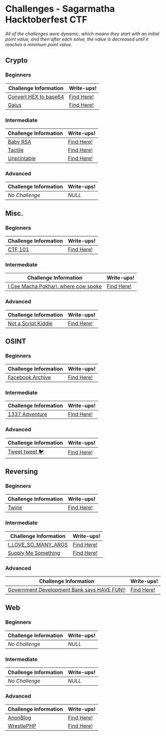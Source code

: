# Challenges - Sagarmatha Hacktoberfest CTF

*All of the challenges were dynamic, which means they start with an initial point value, and then after each solve, the value is decreased until it reaches a minimum point value.*

## Crypto

### Beginners
| Challenge Information | Write-ups! | 
|-----------------------|------------|
| [Convert HEX to base64](https://github.com/Hacktoberfest-Nepal/Hacktoberfest_CTF/tree/master/Challenges/Crypto/Beginners/Convert%20HEX%20to%20base64) | [Find Here!](https://github.com/Hacktoberfest-Nepal/Hacktoberfest_CTF/tree/master/Writeups/Crypto/Beginners/Convert%20HEX%20to%20base64) |
| [Gaius](https://github.com/Hacktoberfest-Nepal/Hacktoberfest_CTF/tree/master/Challenges/Crypto/Beginners/Gaius) | [Find Here!](https://github.com/Hacktoberfest-Nepal/Hacktoberfest_CTF/tree/master/Writeups/Crypto/Beginners/Gaius) |

### Intermediate
| Challenge Information | Write-ups! | 
|----------------|----------------|
| [Baby RSA](https://github.com/Hacktoberfest-Nepal/Hacktoberfest_CTF/tree/master/Challenges/Crypto/Intermediate/Baby%20RSA) | [Find Here!](https://github.com/Hacktoberfest-Nepal/Hacktoberfest_CTF/tree/master/Writeups/Crypto/Intermediate/Baby%20RSA) |
| [Tactile](https://github.com/Hacktoberfest-Nepal/Hacktoberfest_CTF/tree/master/Challenges/Crypto/Intermediate/Tactile) | [Find Here!](https://github.com/Hacktoberfest-Nepal/Hacktoberfest_CTF/tree/master/Writeups/Crypto/Intermediate/Tactile) |
| [Unprintable](https://github.com/Hacktoberfest-Nepal/Hacktoberfest_CTF/tree/master/Challenges/Crypto/Intermediate/Unprintable) | [Find Here!](https://github.com/Hacktoberfest-Nepal/Hacktoberfest_CTF/tree/master/Writeups/Crypto/Intermediate/Unprintable) |

### Advanced
| Challenge Information | Write-ups! | 
|----------------|----------------|
| *No Challenge* | *NULL* |


## Misc.

### Beginners
| Challenge Information | Write-ups! | 
|----------------|----------------|
| [CTF 101](https://github.com/Hacktoberfest-Nepal/Hacktoberfest_CTF/tree/master/Challenges/Misc/Beginners/CTF%20101) | [Find Here!](https://github.com/Hacktoberfest-Nepal/Hacktoberfest_CTF/tree/master/Writeups/Misc/Beginners/CTF%20101) |

### Intermediate
| Challenge Information | Write-ups! | 
|----------------|----------------|
| [I Cee Macha Pokhari, where cow spoke](https://github.com/Hacktoberfest-Nepal/Hacktoberfest_CTF/tree/master/Challenges/Misc/Intermediate/I%20Cee%20Macha%20Pokhari%2C%20where%20cow%20spoke) | [Find Here!](https://github.com/Hacktoberfest-Nepal/Hacktoberfest_CTF/tree/master/Writeups/Misc/Intermediate/I%20Cee%20Macha%20Pokhari%2C%20where%20cow%20spoke) |

### Advanced
| Challenge Information | Write-ups! | 
|----------------|----------------|
| [Not a Script Kiddie](https://github.com/Hacktoberfest-Nepal/Hacktoberfest_CTF/tree/master/Challenges/Misc/Advanced/Not%20a%20Script%20Kiddie) | [Find Here!](https://github.com/Hacktoberfest-Nepal/Hacktoberfest_CTF/tree/master/Writeups/Misc/Advanced/Not%20a%20Script%20Kiddie) |


## OSINT

### Beginners
| Challenge Information | Write-ups! | 
|----------------|----------------|
| [Facebook Archive](https://github.com/Hacktoberfest-Nepal/Hacktoberfest_CTF/tree/master/Challenges/OSINT/Beginners/Facebook%20Archive) | [Find Here!](https://github.com/Hacktoberfest-Nepal/Hacktoberfest_CTF/tree/master/Writeups/OSINT/Beginners/Facebook%20Archive) |

### Intermediate
| Challenge Information | Write-ups! |
|----------------|----------------|
| [1337 Adventure](https://github.com/Hacktoberfest-Nepal/Hacktoberfest_CTF/tree/master/Challenges/OSINT/Intermediate/1337%20Adventure) | [Find Here!](https://github.com/Hacktoberfest-Nepal/Hacktoberfest_CTF/tree/master/Writeups/OSINT/Intermediate/1337%20Adventure) |

### Advanced
| Challenge Information | Write-ups! |
|----------------|----------------|
| [Tweet tweet 🐦](https://github.com/Hacktoberfest-Nepal/Hacktoberfest_CTF/tree/master/Challenges/OSINT/Advanced/Tweet%20tweet) | [Find Here!](https://github.com/Hacktoberfest-Nepal/Hacktoberfest_CTF/tree/master/Writeups/OSINT/Advanced/Tweet%20tweet) |


## Reversing

### Beginners
| Challenge Information | Write-ups! |
|----------------|----------------|
| [Twine](https://github.com/Hacktoberfest-Nepal/Hacktoberfest_CTF/tree/master/Challenges/Reversing/Beginners/Twine) | [Find Here!](https://github.com/Hacktoberfest-Nepal/Hacktoberfest_CTF/tree/master/Writeups/Reversing/Beginners/Twine) |

### Intermediate
| Challenge Information | Write-ups! |
|----------------|----------------|
| [I_LOVE_SO_MANY_ARGS](https://github.com/Hacktoberfest-Nepal/Hacktoberfest_CTF/tree/master/Challenges/Reversing/Intermediate/I_LOVE_SO_MANY_ARGS) | [Find Here!](https://github.com/Hacktoberfest-Nepal/Hacktoberfest_CTF/tree/master/Writeups/Reversing/Intermediate/I_LOVE_SO_MANY_ARGS) |
| [Supply Me Something](https://github.com/Hacktoberfest-Nepal/Hacktoberfest_CTF/tree/master/Challenges/Reversing/Intermediate/Supply%20Me%20Something) | [Find Here!](https://github.com/Hacktoberfest-Nepal/Hacktoberfest_CTF/tree/master/Writeups/Reversing/Intermediate/Supply%20Me%20Something) |

### Advanced
| Challenge Information | Write-ups! |
|----------------|----------------|
| [Government Development Bank says HAVE FUN!!](https://github.com/Hacktoberfest-Nepal/Hacktoberfest_CTF/tree/master/Challenges/Reversing/Advanced/Government%20Development%20Bank%20says%20HAVE%20FUN!!) | [Find Here!](https://github.com/Hacktoberfest-Nepal/Hacktoberfest_CTF/tree/master/Writeups/Reversing/Advanced/Government%20Development%20Bank%20says%20HAVE%20FUN!!) |


## Web

### Beginners
| Challenge Information | Write-ups! | 
|----------------|----------------|
| *No Challenge* | *NULL* |

### Intermediate
| Challenge Information | Write-ups! | 
|----------------|----------------|
| *No Challenge* | *NULL* |

### Advanced
| Challenge Information | Write-ups! | 
|----------------|----------------|
| [AnonBlog](https://github.com/Hacktoberfest-Nepal/Hacktoberfest_CTF/tree/master/Challenges/Web/Advanced/AnonBlog) | [Find Here!](https://github.com/Hacktoberfest-Nepal/Hacktoberfest_CTF/tree/master/Writeups/Web/Advanced/AnonBlog) |
| [WrestlePHP](https://github.com/Hacktoberfest-Nepal/Hacktoberfest_CTF/tree/master/Challenges/Web/Advanced/WrestlePHP) | [Find Here!](https://github.com/Hacktoberfest-Nepal/Hacktoberfest_CTF/tree/master/Writeups/Web/Advanced/WrestlePHP) |


